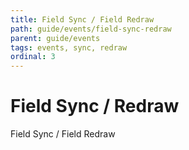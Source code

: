 ```yaml
---
title: Field Sync / Field Redraw
path: guide/events/field-sync-redraw
parent: guide/events
tags: events, sync, redraw
ordinal: 3
---
```

# Field Sync / Redraw

Field Sync / Field Redraw
